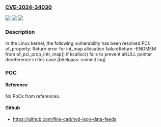 ### [CVE-2024-34030](https://cve.mitre.org/cgi-bin/cvename.cgi?name=CVE-2024-34030)
![](https://img.shields.io/static/v1?label=Product&message=Linux&color=blue)
![](https://img.shields.io/static/v1?label=Version&message=407d1a51921e%3C%20b5f31d1470c4%20&color=brighgreen)
![](https://img.shields.io/static/v1?label=Vulnerability&message=n%2Fa&color=brighgreen)

### Description

In the Linux kernel, the following vulnerability has been resolved:PCI: of_property: Return error for int_map allocation failureReturn -ENOMEM from of_pci_prop_intr_map() if kcalloc() fails to prevent aNULL pointer dereference in this case.[bhelgaas: commit log]

### POC

#### Reference
No PoCs from references.

#### Github
- https://github.com/fkie-cad/nvd-json-data-feeds

